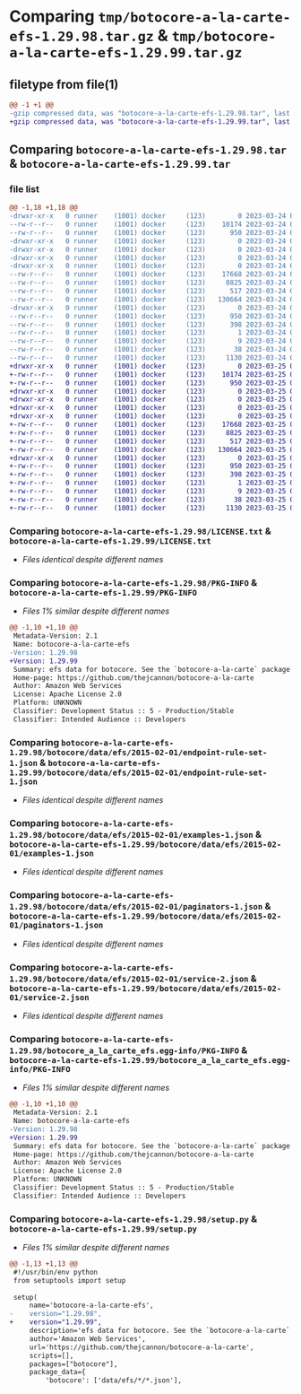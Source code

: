 # Comparing `tmp/botocore-a-la-carte-efs-1.29.98.tar.gz` & `tmp/botocore-a-la-carte-efs-1.29.99.tar.gz`

## filetype from file(1)

```diff
@@ -1 +1 @@
-gzip compressed data, was "botocore-a-la-carte-efs-1.29.98.tar", last modified: Fri Mar 24 01:24:18 2023, max compression
+gzip compressed data, was "botocore-a-la-carte-efs-1.29.99.tar", last modified: Sat Mar 25 01:22:40 2023, max compression
```

## Comparing `botocore-a-la-carte-efs-1.29.98.tar` & `botocore-a-la-carte-efs-1.29.99.tar`

### file list

```diff
@@ -1,18 +1,18 @@
-drwxr-xr-x   0 runner    (1001) docker     (123)        0 2023-03-24 01:24:18.801933 botocore-a-la-carte-efs-1.29.98/
--rw-r--r--   0 runner    (1001) docker     (123)    10174 2023-03-24 01:24:18.000000 botocore-a-la-carte-efs-1.29.98/LICENSE.txt
--rw-r--r--   0 runner    (1001) docker     (123)      950 2023-03-24 01:24:18.801933 botocore-a-la-carte-efs-1.29.98/PKG-INFO
-drwxr-xr-x   0 runner    (1001) docker     (123)        0 2023-03-24 01:24:18.801933 botocore-a-la-carte-efs-1.29.98/botocore/
-drwxr-xr-x   0 runner    (1001) docker     (123)        0 2023-03-24 01:24:18.801933 botocore-a-la-carte-efs-1.29.98/botocore/data/
-drwxr-xr-x   0 runner    (1001) docker     (123)        0 2023-03-24 01:24:18.801933 botocore-a-la-carte-efs-1.29.98/botocore/data/efs/
-drwxr-xr-x   0 runner    (1001) docker     (123)        0 2023-03-24 01:24:18.801933 botocore-a-la-carte-efs-1.29.98/botocore/data/efs/2015-02-01/
--rw-r--r--   0 runner    (1001) docker     (123)    17668 2023-03-24 01:23:57.000000 botocore-a-la-carte-efs-1.29.98/botocore/data/efs/2015-02-01/endpoint-rule-set-1.json
--rw-r--r--   0 runner    (1001) docker     (123)     8825 2023-03-24 01:23:57.000000 botocore-a-la-carte-efs-1.29.98/botocore/data/efs/2015-02-01/examples-1.json
--rw-r--r--   0 runner    (1001) docker     (123)      517 2023-03-24 01:23:57.000000 botocore-a-la-carte-efs-1.29.98/botocore/data/efs/2015-02-01/paginators-1.json
--rw-r--r--   0 runner    (1001) docker     (123)   130664 2023-03-24 01:23:57.000000 botocore-a-la-carte-efs-1.29.98/botocore/data/efs/2015-02-01/service-2.json
-drwxr-xr-x   0 runner    (1001) docker     (123)        0 2023-03-24 01:24:18.801933 botocore-a-la-carte-efs-1.29.98/botocore_a_la_carte_efs.egg-info/
--rw-r--r--   0 runner    (1001) docker     (123)      950 2023-03-24 01:24:18.000000 botocore-a-la-carte-efs-1.29.98/botocore_a_la_carte_efs.egg-info/PKG-INFO
--rw-r--r--   0 runner    (1001) docker     (123)      398 2023-03-24 01:24:18.000000 botocore-a-la-carte-efs-1.29.98/botocore_a_la_carte_efs.egg-info/SOURCES.txt
--rw-r--r--   0 runner    (1001) docker     (123)        1 2023-03-24 01:24:18.000000 botocore-a-la-carte-efs-1.29.98/botocore_a_la_carte_efs.egg-info/dependency_links.txt
--rw-r--r--   0 runner    (1001) docker     (123)        9 2023-03-24 01:24:18.000000 botocore-a-la-carte-efs-1.29.98/botocore_a_la_carte_efs.egg-info/top_level.txt
--rw-r--r--   0 runner    (1001) docker     (123)       38 2023-03-24 01:24:18.801933 botocore-a-la-carte-efs-1.29.98/setup.cfg
--rw-r--r--   0 runner    (1001) docker     (123)     1130 2023-03-24 01:24:18.000000 botocore-a-la-carte-efs-1.29.98/setup.py
+drwxr-xr-x   0 runner    (1001) docker     (123)        0 2023-03-25 01:22:40.163407 botocore-a-la-carte-efs-1.29.99/
+-rw-r--r--   0 runner    (1001) docker     (123)    10174 2023-03-25 01:22:39.000000 botocore-a-la-carte-efs-1.29.99/LICENSE.txt
+-rw-r--r--   0 runner    (1001) docker     (123)      950 2023-03-25 01:22:40.163407 botocore-a-la-carte-efs-1.29.99/PKG-INFO
+drwxr-xr-x   0 runner    (1001) docker     (123)        0 2023-03-25 01:22:40.163407 botocore-a-la-carte-efs-1.29.99/botocore/
+drwxr-xr-x   0 runner    (1001) docker     (123)        0 2023-03-25 01:22:40.163407 botocore-a-la-carte-efs-1.29.99/botocore/data/
+drwxr-xr-x   0 runner    (1001) docker     (123)        0 2023-03-25 01:22:40.163407 botocore-a-la-carte-efs-1.29.99/botocore/data/efs/
+drwxr-xr-x   0 runner    (1001) docker     (123)        0 2023-03-25 01:22:40.163407 botocore-a-la-carte-efs-1.29.99/botocore/data/efs/2015-02-01/
+-rw-r--r--   0 runner    (1001) docker     (123)    17668 2023-03-25 01:22:12.000000 botocore-a-la-carte-efs-1.29.99/botocore/data/efs/2015-02-01/endpoint-rule-set-1.json
+-rw-r--r--   0 runner    (1001) docker     (123)     8825 2023-03-25 01:22:12.000000 botocore-a-la-carte-efs-1.29.99/botocore/data/efs/2015-02-01/examples-1.json
+-rw-r--r--   0 runner    (1001) docker     (123)      517 2023-03-25 01:22:12.000000 botocore-a-la-carte-efs-1.29.99/botocore/data/efs/2015-02-01/paginators-1.json
+-rw-r--r--   0 runner    (1001) docker     (123)   130664 2023-03-25 01:22:12.000000 botocore-a-la-carte-efs-1.29.99/botocore/data/efs/2015-02-01/service-2.json
+drwxr-xr-x   0 runner    (1001) docker     (123)        0 2023-03-25 01:22:40.163407 botocore-a-la-carte-efs-1.29.99/botocore_a_la_carte_efs.egg-info/
+-rw-r--r--   0 runner    (1001) docker     (123)      950 2023-03-25 01:22:40.000000 botocore-a-la-carte-efs-1.29.99/botocore_a_la_carte_efs.egg-info/PKG-INFO
+-rw-r--r--   0 runner    (1001) docker     (123)      398 2023-03-25 01:22:40.000000 botocore-a-la-carte-efs-1.29.99/botocore_a_la_carte_efs.egg-info/SOURCES.txt
+-rw-r--r--   0 runner    (1001) docker     (123)        1 2023-03-25 01:22:40.000000 botocore-a-la-carte-efs-1.29.99/botocore_a_la_carte_efs.egg-info/dependency_links.txt
+-rw-r--r--   0 runner    (1001) docker     (123)        9 2023-03-25 01:22:40.000000 botocore-a-la-carte-efs-1.29.99/botocore_a_la_carte_efs.egg-info/top_level.txt
+-rw-r--r--   0 runner    (1001) docker     (123)       38 2023-03-25 01:22:40.163407 botocore-a-la-carte-efs-1.29.99/setup.cfg
+-rw-r--r--   0 runner    (1001) docker     (123)     1130 2023-03-25 01:22:39.000000 botocore-a-la-carte-efs-1.29.99/setup.py
```

### Comparing `botocore-a-la-carte-efs-1.29.98/LICENSE.txt` & `botocore-a-la-carte-efs-1.29.99/LICENSE.txt`

 * *Files identical despite different names*

### Comparing `botocore-a-la-carte-efs-1.29.98/PKG-INFO` & `botocore-a-la-carte-efs-1.29.99/PKG-INFO`

 * *Files 1% similar despite different names*

```diff
@@ -1,10 +1,10 @@
 Metadata-Version: 2.1
 Name: botocore-a-la-carte-efs
-Version: 1.29.98
+Version: 1.29.99
 Summary: efs data for botocore. See the `botocore-a-la-carte` package for more info.
 Home-page: https://github.com/thejcannon/botocore-a-la-carte
 Author: Amazon Web Services
 License: Apache License 2.0
 Platform: UNKNOWN
 Classifier: Development Status :: 5 - Production/Stable
 Classifier: Intended Audience :: Developers
```

### Comparing `botocore-a-la-carte-efs-1.29.98/botocore/data/efs/2015-02-01/endpoint-rule-set-1.json` & `botocore-a-la-carte-efs-1.29.99/botocore/data/efs/2015-02-01/endpoint-rule-set-1.json`

 * *Files identical despite different names*

### Comparing `botocore-a-la-carte-efs-1.29.98/botocore/data/efs/2015-02-01/examples-1.json` & `botocore-a-la-carte-efs-1.29.99/botocore/data/efs/2015-02-01/examples-1.json`

 * *Files identical despite different names*

### Comparing `botocore-a-la-carte-efs-1.29.98/botocore/data/efs/2015-02-01/paginators-1.json` & `botocore-a-la-carte-efs-1.29.99/botocore/data/efs/2015-02-01/paginators-1.json`

 * *Files identical despite different names*

### Comparing `botocore-a-la-carte-efs-1.29.98/botocore/data/efs/2015-02-01/service-2.json` & `botocore-a-la-carte-efs-1.29.99/botocore/data/efs/2015-02-01/service-2.json`

 * *Files identical despite different names*

### Comparing `botocore-a-la-carte-efs-1.29.98/botocore_a_la_carte_efs.egg-info/PKG-INFO` & `botocore-a-la-carte-efs-1.29.99/botocore_a_la_carte_efs.egg-info/PKG-INFO`

 * *Files 1% similar despite different names*

```diff
@@ -1,10 +1,10 @@
 Metadata-Version: 2.1
 Name: botocore-a-la-carte-efs
-Version: 1.29.98
+Version: 1.29.99
 Summary: efs data for botocore. See the `botocore-a-la-carte` package for more info.
 Home-page: https://github.com/thejcannon/botocore-a-la-carte
 Author: Amazon Web Services
 License: Apache License 2.0
 Platform: UNKNOWN
 Classifier: Development Status :: 5 - Production/Stable
 Classifier: Intended Audience :: Developers
```

### Comparing `botocore-a-la-carte-efs-1.29.98/setup.py` & `botocore-a-la-carte-efs-1.29.99/setup.py`

 * *Files 1% similar despite different names*

```diff
@@ -1,13 +1,13 @@
 #!/usr/bin/env python
 from setuptools import setup
 
 setup(
     name='botocore-a-la-carte-efs',
-    version="1.29.98",
+    version="1.29.99",
     description='efs data for botocore. See the `botocore-a-la-carte` package for more info.',
     author='Amazon Web Services',
     url='https://github.com/thejcannon/botocore-a-la-carte',
     scripts=[],
     packages=["botocore"],
     package_data={
         'botocore': ['data/efs/*/*.json'],
```

